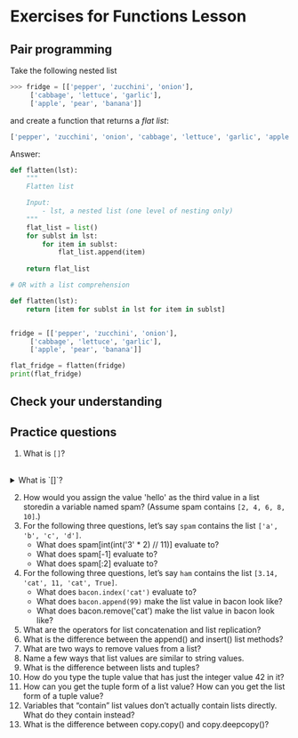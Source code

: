 # Exercises for Functions Lesson #

## Pair programming ##

Take the following nested list 

```py
>>> fridge = [['pepper', 'zucchini', 'onion'],
     ['cabbage', 'lettuce', 'garlic'],
     ['apple', 'pear', 'banana']]
```

and create a function that returns a _flat list_:

```py
['pepper', 'zucchini', 'onion', 'cabbage', 'lettuce', 'garlic', 'apple', 'pear', 'banana']
```

Answer:

```py
def flatten(lst):
    """
    Flatten list

    Input:
        - lst, a nested list (one level of nesting only)
    """
    flat_list = list()
    for sublst in lst:
        for item in sublst:
            flat_list.append(item)
    
    return flat_list

# OR with a list comprehension

def flatten(lst):
    return [item for sublst in lst for item in sublst]


fridge = [['pepper', 'zucchini', 'onion'],
     ['cabbage', 'lettuce', 'garlic'],
     ['apple', 'pear', 'banana']]

flat_fridge = flatten(fridge)
print(flat_fridge)
```

## Check your understanding ##

## Practice questions ##

1. What is `[]`?

<br /> 

</details>

<details>
  <summary> What is `[]`?</summary>

An empty `list`. In Python square brackets are used to open and close a list object.

</details>



2. How would you assign the value 'hello' as the third value in a list storedin a variable named spam? (Assume spam contains `[2, 4, 6, 8, 10]`.)
3. For the following three questions, let’s say `spam` contains the list `['a', 'b', 'c', 'd']`.
    * What does spam[int(int('3' * 2) // 11)] evaluate to?
    * What does spam[-1] evaluate to?
    * What does spam[:2] evaluate to?
4. For the following three questions, let’s say `ham` contains the list
`[3.14, 'cat', 11, 'cat', True]`.
    * What does `bacon.index('cat')` evaluate to?
    * What does `bacon.append(99)` make the list value in bacon look like?
    * What does bacon.remove('cat') make the list value in bacon look like?
5. What are the operators for list concatenation and list replication?
6. What is the difference between the append() and insert() list methods?
7. What are two ways to remove values from a list?
8. Name a few ways that list values are similar to string values.
9. What is the difference between lists and tuples?
10. How do you type the tuple value that has just the integer value 42 in it?
11. How can you get the tuple form of a list value? How can you get the list form of a tuple value?
12. Variables that “contain” list values don’t actually contain lists directly. What do they contain instead?
13. What is the difference between copy.copy() and copy.deepcopy()?












